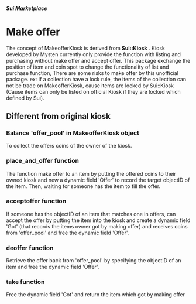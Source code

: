 ##### Sui Marketplace

# Make offer

The concept of MakeofferKiosk is derived from **Sui::Kiosk** . Kiosk developed by Mysten currently only provide the function with listing and purchasing without make offer and accept offer. This package exchange the position of item and coin spot to change the functionality of list and purchase function,
There are some risks to make offer by this unofficial package. ex: If a collection have a lock rule, the items of the collection can not be trade on MakeofferKiosk, cause items are locked by Sui::Kiosk (Cause items can only be listed on official Kiosk if they are locked which defined by Sui).

## Different from original **kiosk**

### Balance 'offer_pool' in MakeofferKiosk object

To collect the offers coins of the owner of the kiosk.

### place_and_offer function

The function make offer to an item by putting the offered coins to their owned kiosk and new a dynamic field 'Offer' to record the target objectID of the item. Then, waiting for someone has the item to fill the offer.

### acceptoffer function

If someone has the objectID of an item that matches one in offers, can accept the offer by putting the item into the kiosk and create a dynamic field 'Got' (that records the items owner got by making offer) and receives coins from 'offer_pool' and free the dynamic field 'Offer'.

### deoffer function

Retrieve the offer back from 'offer_pool' by specifying the objectID of an item and free the dynamic field 'Offer'.

### take function

Free the dynamic field 'Got' and return the item which got by making offer

